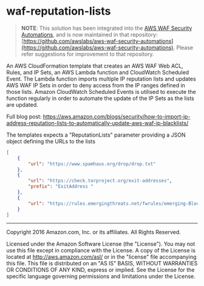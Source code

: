 # waf-reputation-lists
> **NOTE**: This solution has been integrated into the [AWS WAF Security Automations](https://aws.amazon.com/answers/security/aws-waf-security-automations/), and is now maintained in that repository: [https://github.com/awslabs/aws-waf-security-automations](https://github.com/awslabs/aws-waf-security-automations).
> Please refer suggestions for improvement to that repository.

An AWS CloudFormation template that creates an AWS WAF Web ACL, Rules, and IP Sets, an AWS Lambda function and CloudWatch Scheduled Event. The Lambda function imports multiple IP reputation lists and updates AWS WAF IP Sets in order to deny access from the IP ranges defined in those lists.
Amazon CloudWatch Scheduled Events is utilised to execute the function regularly in order to automate the update of the IP Sets as the lists are updated.

Full blog post: https://aws.amazon.com/blogs/security/how-to-import-ip-address-reputation-lists-to-automatically-update-aws-waf-ip-blacklists/

The templates expects a "ReputationLists" parameter providing a JSON object defining the URLs to the lists

```json
[
    {
        "url": "https://www.spamhaus.org/drop/drop.txt"
    },
    {
        "url": "https://check.torproject.org/exit-addresses",
        "prefix": "ExitAddress "
    },
    {
        "url": "https://rules.emergingthreats.net/fwrules/emerging-Block-IPs.txt"
    }
]
```

***

Copyright 2016 Amazon.com, Inc. or its affiliates. All Rights Reserved.

Licensed under the Amazon Software License (the "License"). You may not use this file except in compliance with the License.
A copy of the License is located at http://aws.amazon.com/asl/ or in the "license" file accompanying this file.
This file is distributed on an "AS IS" BASIS, WITHOUT WARRANTIES OR CONDITIONS OF ANY KIND, express or implied.
See the License for the specific language governing permissions and limitations under the License.
